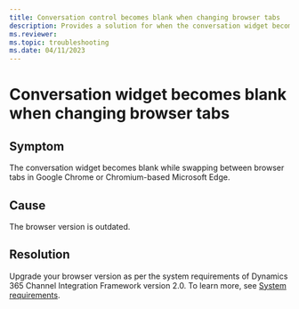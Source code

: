 ```yaml
---
title: Conversation control becomes blank when changing browser tabs
description: Provides a solution for when the conversation widget becomes blank while changing browser tabs in Dynamics 365 Customer Service.
ms.reviewer: 
ms.topic: troubleshooting
ms.date: 04/11/2023
---
```


# Conversation widget becomes blank when changing browser tabs

## Symptom

The conversation widget becomes blank while swapping between browser tabs in Google Chrome or Chromium-based Microsoft Edge.

## Cause

The browser version is outdated.

## Resolution

Upgrade your browser version as per the system requirements of Dynamics 365 Channel Integration Framework version 2.0. To learn more, see [System requirements](/dynamics365/customer-service/channel-integration-framework/v2/system-requirements-channel-integration-framework-v2).
